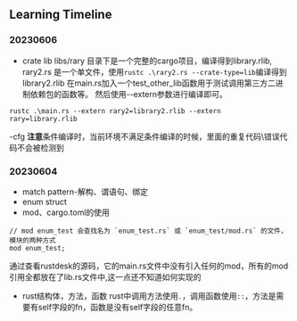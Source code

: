 ## Learning Timeline

### 20230606
- crate lib
libs/rary 目录下是一个完整的cargo项目，编译得到library.rlib,
rary2.rs 是一个单文件，使用`rustc .\rary2.rs --crate-type=lib`编译得到library2.rlib
在main.rs加入一个test_other_lib函数用于测试调用第三方二进制依赖包的函数等。
然后使用--extern参数进行编译即可。
```shell
rustc .\main.rs --extern rary2=library2.rlib --extern rary=library.rlib
```
-cfg
**注意**条件编译时，当前环境不满足条件编译的时候，里面的重复代码\错误代码不会被检测到

### 20230604
- match pattern-解构、谓语句、绑定
- enum struct
- mod、cargo.toml的使用
```
// mod enum_test 会查找名为 `enum_test.rs` 或 `enum_test/mod.rs` 的文件，模块的两种方式
mod enum_test;
```
通过查看rustdesk的源码，它的main.rs文件中没有引入任何的mod，所有的mod引用全都放在了lib.rs文件中,这一点还不知道如何实现的

- rust结构体，方法，函数
rust中调用方法使用`.`，调用函数使用`::`，方法是需要有self字段的fn，函数是没有self字段的任意fn。
